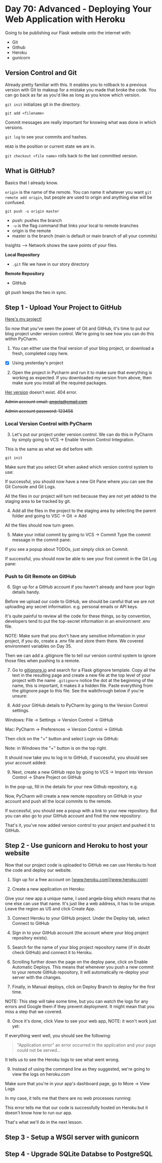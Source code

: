 # Day 70: Advanced - Deploying Your Web Application with Heroku
Going to be publishing our Flask website onto the internet with:
- Git
- Github
- Heroku
- gunicorn

## Version Control and Git
Already pretty familiar with this. It enables you to rollback to a previous version with Git to makeup for a mistake you made that broke the code. You can go back as far as you'd like as long as you know which version.

`git init` initializes git in the directory.

`git add <filename>`

Commit messages are really important for knowing what was done in which versions.

`git log` to see your commits and hashes.

`HEAD` is the position or current state we are in.

`git checkout <file name>` rolls back to the last committed version.
## What is GitHub?
Basics that I already know.

`origin` is the name of the remote. You can name it whatever you want `git remote add origin`, but people are used to origin and anything else will be confused.

`git push -u origin master`
- push: pushes the branch
- `-u` is the flag command that links your local to remote branches
- origin is the remote
- master is the branch (main is default or main branch of all your commits)

Insights --> Network shows the save points of your files.

**Local Repository**
- `.git` file we have in our story directory

**Remote Repository**
- GitHub

git push keeps the two in sync.

## Step 1 - Upload Your Project to GitHub

[Here's my project!](https://github.com/Joshua-Jenkins33/blog_site)

So now that you've seen the power of Git and GitHub, it's time to put our blog project under version control. We're going to see how you can do this within PyCharm.

1. You can either use the final version of your blog project, or download a fresh, completed copy here.

- [x] Using yesterday's project

2. Open the project in Pycharm and run it to make sure that everything is working as expected. If you downloaded my version from above, then make sure you install all the required packages.

[Her version](https://repl.it/@appbrewery/blog-with-users-end.zip) doesn't exist. 404 error. 

~~Admin account email: angela@email.com~~

~~Admin account password: 123456~~

### Local Version Control with PyCharm
3. Let's put our project under version control. We can do this in PyCharm by simply going to VCS -> Enable Version Control Integration.

This is the same as what we did before with

`git init`

Make sure that you select Git when asked which version control system to use:

If successful, you should now have a new Git Pane where you can see the Git Console and Git Logs.

All the files in our project will turn red because they are not yet added to the staging area to be tracked by git.

4. Add all the files in the project to the staging area by selecting the parent folder and going to VSC -> Git -> Add

All the files should now turn green.

5. Make your initial commit by going to VCS ->  Commit
Type the commit message in the commit pane:

If you see a popup about TODOs, just simply click on Commit.

If successful, you should now be able to see your first commit in the Git Log pane:

### Push to Git Remote on GitHub
6. Sign up for a GitHub account if you haven't already and have your login details handy.

Before we upload our code to GitHub, we should be careful that we are not uploading any secret information. e.g. personal emails or API keys.

It's quite painful to review all the code for these things, so by convention, developers tend to put the top-secret information in an environment .env file.

NOTE: Make sure that you don't have any sensitive information in your project, if you do, create a .env file and store them there. We covered environment variables on Day 35.

Then we can add a .gitignore file to tell our version control system to ignore those files when pushing to a remote.

7. Go to [gitignore.io](https://gitignore.io/) and search for a Flask gitignore template. Copy all the text in the resulting page and create a new file at the top level of your project with the name `.gitignore` notice the dot at the beginning of the name, this is important, it makes it a hidden file. Paste everything from the gitignore page to this file. See the walkthrough below if you're unsure:

8. Add your GitHub details to PyCharm by going to the Version Control settings.

Windows: File -> Settings -> Version Control -> GitHub

Mac: PyCharm -> Preferences -> Version Control -> GitHub

Then click on the "+" button and select Login via GitHub:

Note: in Windows the "+" button is on the top right.

It should now take you to log in to GitHub, if successful, you should see your account added:

9. Next, create a new GitHub repo by going to VCS -> Import into Version Control -> Share Project on GitHub

In the pop-up, fill in the details for your new Github repository, e.g.

Now, PyCharm will create a new remote repository on GitHub in your account and push all the local commits to the remote.

If successful, you should see a popup with a link to your new repository. But you can also go to your GitHub account and find the new repository:

That's it, you've now added version control to your project and pushed it to GitHub. 

## Step 2 - Use gunicorn and Heroku to host your website
Now that our project code is uploaded to GitHub we can use Heroku to host the code and deploy our website.


1. Sign up for a free account on [www.heroku.com](www.heroku.com)


2. Create a new application on Heroku:

Give your new app a unique name, I used angela-blog which means that no one else can use that name. It's just like a web address, it has to be unique. Leave the region as US and click Create App.

3. Connect Heroku to your GitHub project. Under the Deploy tab, select Connect to GitHub

4. Sign in to your GitHub account (the account where your blog project repository exists).

5. Search for the name of your blog project repository name (if in doubt check GitHub) and connect it to Heroku.

6. Scrolling further down the page on the deploy pane, click on Enable Automatic Deploys. This means that whenever you push a new commit to your remote GitHub repository, it will automatically re-deploy your server with the changes.

7. Finally, in Manual deploys, click on Deploy Branch to deploy for the first time.

NOTE: This step will take some time, but you can watch the logs for any errors and Google them if they prevent deployment. It might mean that you miss a step that we covered.

8. Once it's done, click View to see your web app, NOTE: it won't work just yet:

If everything went well, you should see the following:

> "Application error" an error occurred in the application and your page could not be served...

It tells us to see the Heroku logs to see what went wrong.

9. Instead of using the command line as they suggested, we're going to view the logs on heroku.com

Make sure that you're in your app's dashboard page, go to More -> View Logs

In my case, it tells me that there are no web processes running:

This error tells me that our code is successfully hosted on Heroku but it doesn't know how to run our app.

That's what we'll do in the next lesson.

## Step 3 - Setup a WSGI server with gunicorn

## Step 4 - Upgrade SQLite Databse to PostgreSQL